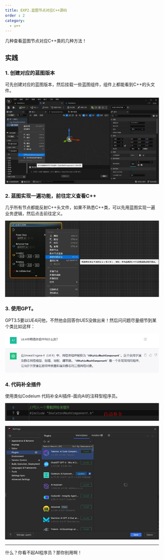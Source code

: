 ```yaml
---
title: EXP2.蓝图节点对应C++源码
order : 2
category:
  - u++
---
```


<ChatMessage avatar="../../assets/emoji/blzt.png" :avatarWidth="40">
几种查看蓝图节点对应C++类的几种方法！
</ChatMessage>

## 实践

### 1. 创建对应的蓝图版本

<ChatMessage avatar="../../assets/emoji/dsyj.png" :avatarWidth="40">
可先创建对应的蓝图版本，然后挂载一些蓝图组件，组件上都能看到C++的头文件。
</ChatMessage>

![](..%2Fassets%2FBP2CPP.jpg)

### 2.  蓝图实现一遍功能，前往定义查看C++

<ChatMessage avatar="../../assets/emoji/bqb (4).png" :avatarWidth="40">
几乎所有节点都能反射C++头文件，如果不熟悉C++类，可以先用蓝图实现一遍业务逻辑，然后点击前往定义。
</ChatMessage>

![](..%2Fassets%2FBp2cpp2.jpg)

### 3. 使用GPT。

<ChatMessage avatar="../../assets/emoji/hh.png" :avatarWidth="40">
GPT3.5要以UE4问他，不然他会回答你UE5没做出来！然后问问题尽量细节到某个类比如这样：
</ChatMessage>

![](..%2Fassets%2Faskgpt.jpg)

### 4. 代码补全插件

<ChatMessage avatar="../../assets/emoji/dsyj.png" :avatarWidth="40">
使用类似Codeium 代码补全AI插件-面向AI的注释型程序员。
</ChatMessage>


![](..%2Fassets%2FAICODE.png)

![](..%2Fassets%2FAIPLUTGIN.jpg)

<hr>

<ChatMessage avatar="../../assets/emoji/blzt.png" :avatarWidth="40">
什么？你看不起AI程序员？那你别用啊！
</ChatMessage>